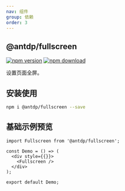 ```yaml
---
nav: 组件
group: 依赖
order: 3
---
```


## @antdp/fullscreen

[![npm version](https://img.shields.io/npm/v/@antdp/fullscreen.svg?maxAge=3600)](https://www.npmjs.com/package/@antdp/fullscreen)
[![npm download](https://img.shields.io/npm/dm/@antdp/fullscreen.svg?style=flat)](https://www.npmjs.com/package/@antdp/fullscreen)

设置页面全屏。

## 安装使用

```bash
npm i @antdp/fullscreen --save
```

## 基础示例预览

<!--rehype:bgWhite=true&codeSandbox=true&codePen=true-->

```tsx mdx:preview
import Fullscreen from '@antdp/fullscreen';

const Demo = () => (
  <div style={{}}>
    <Fullscreen />
  </div>
);

export default Demo;
```
